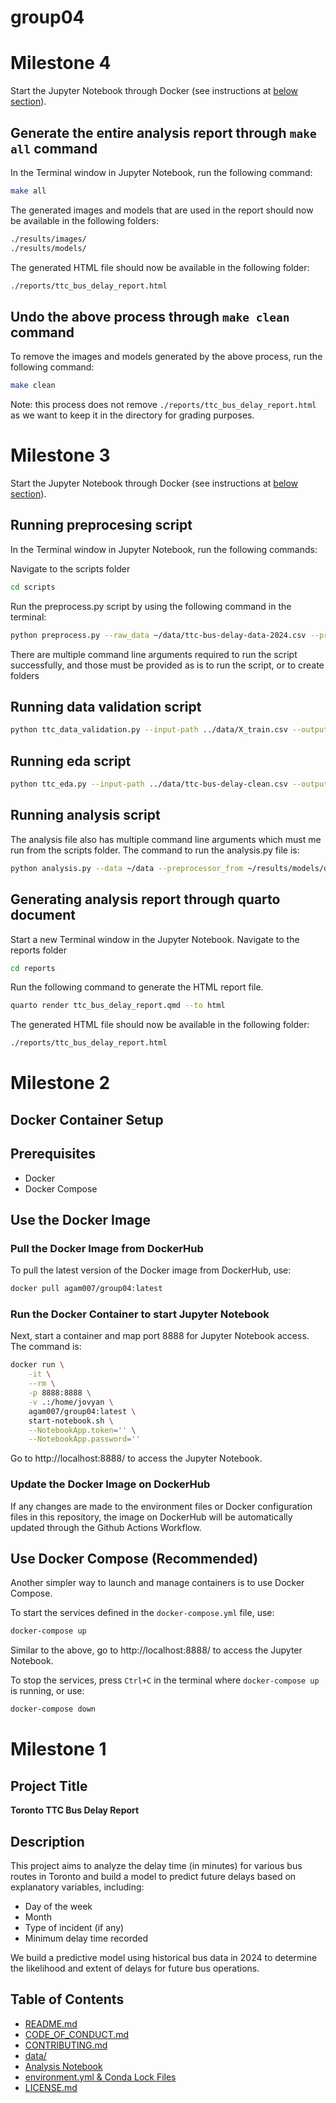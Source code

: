 # group04

# Milestone 4

Start the Jupyter Notebook through Docker (see instructions at [below section](#docker-container-setup)).

## Generate the entire analysis report through `make all` command

In the Terminal window in Jupyter Notebook, run the following command:

```bash
make all
```

The generated images and models that are used in the report should now be available in the following folders:

```bash
./results/images/
./results/models/
```

The generated HTML file should now be available in the following folder:

```bash
./reports/ttc_bus_delay_report.html
```

## Undo the above process through `make clean` command

To remove the images and models generated by the above process, run the following command:

```bash
make clean
```
Note: this process does not remove `./reports/ttc_bus_delay_report.html` as we want to keep it in the directory for grading purposes.

# Milestone 3

Start the Jupyter Notebook through Docker (see instructions at [below section](#docker-container-setup)).

## Running preprocesing script

In the Terminal window in Jupyter Notebook, run the following commands:

Navigate to the scripts folder

```bash
cd scripts
```

Run the preprocess.py script by using the following command in the terminal:
```bash
python preprocess.py --raw_data ~/data/ttc-bus-delay-data-2024.csv --preprocessed_data ~/data --preprocessor_loc ~/results/models/
```
There are multiple command line arguments required to run the script successfully, and those must be provided as is to run the script, or to create folders

## Running data validation script

```bash
python ttc_data_validation.py --input-path ../data/X_train.csv --output-path ../data/ttc-bus-delay-clean.csv
```

## Running eda script

```bash
python ttc_eda.py --input-path ../data/ttc-bus-delay-clean.csv --output-dir ../results/images
```

## Running analysis script
The analysis file also has multiple command line arguments which must me run from the scripts folder. 
The command to run the analysis.py file is:

```bash
python analysis.py --data ~/data --preprocessor_from ~/results/models/delay_preprocessor.pickle --pipeline ~/results/models --viz ~/results/images/
```

## Generating analysis report through quarto document

Start a new Terminal window in the Jupyter Notebook. Navigate to the reports folder

```bash
cd reports
```

Run the following command to generate the HTML report file.

```bash
quarto render ttc_bus_delay_report.qmd --to html
```

The generated HTML file should now be available in the following folder:

```bash
./reports/ttc_bus_delay_report.html
```

# Milestone 2

## Docker Container Setup

## Prerequisites
- Docker
- Docker Compose

## Use the Docker Image

### Pull the Docker Image from DockerHub
To pull the latest version of the Docker image from DockerHub, use:

```bash
docker pull agam007/group04:latest
```

### Run the Docker Container to start Jupyter Notebook
Next, start a container and map port 8888 for Jupyter Notebook access. The command is:

```bash
docker run \
    -it \
    --rm \
    -p 8888:8888 \
    -v .:/home/jovyan \
    agam007/group04:latest \
    start-notebook.sh \
    --NotebookApp.token='' \
    --NotebookApp.password=''
```

Go to http://localhost:8888/ to access the Jupyter Notebook.

### Update the Docker Image on DockerHub
If any changes are made to the environment files or Docker configuration files in this repository, the image on DockerHub will be automatically updated through the Github Actions Workflow.

## Use Docker Compose (Recommended)
Another simpler way to launch and manage containers is to use Docker Compose.

To start the services defined in the `docker-compose.yml` file, use:

```bash
docker-compose up
```

Similar to the above, go to http://localhost:8888/ to access the Jupyter Notebook.

To stop the services, press `Ctrl+C` in the terminal where `docker-compose up` is running, or use:

```bash
docker-compose down
```

# Milestone 1

## Project Title
**Toronto TTC Bus Delay Report**

## Description
This project aims to analyze the delay time (in minutes) for various bus routes in Toronto and build a model to predict future delays based on explanatory variables, including:
- Day of the week
- Month
- Type of incident (if any)
- Minimum delay time recorded

We build a predictive model using historical bus data in 2024 to determine the likelihood and extent of delays for future bus operations.

## Table of Contents
- [README.md](https://github.com/UBC-MDS/group04/blob/main/README.md)
- [CODE_OF_CONDUCT.md](https://github.com/UBC-MDS/group04/blob/main/CODE_OF_CONDUCT.md)
- [CONTRIBUTING.md](https://github.com/UBC-MDS/group04/blob/main/CONTRIBUTING.md)
- [data/](https://github.com/UBC-MDS/group04/tree/main/data)
- [Analysis Notebook](https://github.com/UBC-MDS/group04/blob/main/notebooks/analysis.ipynb)
- [environment.yml & Conda Lock Files](https://github.com/UBC-MDS/group04/blob/main/environment.yml)
- [LICENSE.md](https://github.com/UBC-MDS/group04/blob/main/LICENSE)
